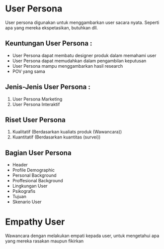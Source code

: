 # User Persona

User persona digunakan untuk menggambarkan user sacara nyata. Seperti apa yang mereka ekspetasikan, butuhkan dll.

## Keuntungan User Persona :
- User Persona dapat membatu designer produk dalam memahami user
- User Persona dapat memudahkan dalam pengambilan keputusan
- User Persona mampu menggambarkan hasil research
- POV yang sama

## Jenis-Jenis User Persona :
1. User Persona Marketing
2. User Persona Interaktif

## Riset User Persona 
1. Kualitatif (Berdasarkan kualiats produk (Wawancara))
2. Kuantitatif (Berdasarkan kuantitas (survei))

## Bagian User Persona
- Header
- Profile Demographic
- Personal Background
- Proffesional Background
- Lingkungan User
- Psikografis
- Tujuan 
- Skenario User

# Empathy User
Wawancara dengan melakukan empati kepada user, untuk mengetahui apa yang mereka rasakan maupun fikirkan
